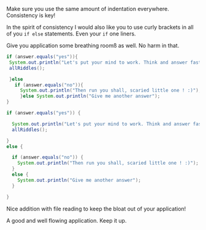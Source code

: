 Make sure you use the same amount of indentation everywhere.
Consistency is key!


In the spirit of consistency I would also like you to use curly brackets in all of you `if else` statements. Even your `if` one liners.


Give you application some breathing roomß as well. No harm in that.

```java
if (answer.equals("yes")){
 System.out.println("Let's put your mind to work. Think and answer fast, you have limited time !");
 allRiddles();

 }else
   if (answer.equals("no")){
     System.out.println("Then run you shall, scaried little one ! :)");
     }else System.out.println("Give me another answer");
}
```

```java
if (answer.equals("yes")) {

  System.out.println("Let's put your mind to work. Think and answer fast, you have limited time !");
  allRiddles();

}
else {

  if (answer.equals("no")) {
    System.out.println("Then run you shall, scaried little one ! :)");
  }
  else {
    System.out.println("Give me another answer");
  }

}
```


Nice addition with file reading to keep the bloat out of your application!


A good and well flowing application. Keep it up.

